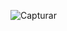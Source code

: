 ![Capturar](https://user-images.githubusercontent.com/81103783/172236833-897f6c8c-a0cc-4550-bb94-a2a1be7f65e5.PNG)
